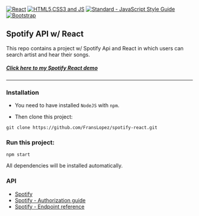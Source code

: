 [![React](https://github.com/FransLopez/logo-images/blob/master/logos/react.png)](https://facebook.github.io/react/) 
[![HTML5,CSS3 and JS](https://github.com/FransLopez/logo-images/blob/master/logos/html5-css3-js.png)](http://www.w3.org/) 
[![Standard - JavaScript Style Guide](https://cdn.rawgit.com/feross/standard/master/badge.svg)](https://github.com/feross/standard) 
[![Bootstrap](https://github.com/FransLopez/logo-images/blob/master/logos/bootstrap.png)](http://getbootstrap.com/)


## Spotify API w/ React
This repo contains a project w/ Spotify Api and React in which users can search artist and hear their songs.

##### [Click here to my Spotify React demo][0]
---
### Installation

* You need to have installed `NodeJS` with `npm`.

* Then clone this project:

`git clone https://github.com/FransLopez/spotify-react.git`


### Run this project:
`npm start`

All dependencies will be installed automatically.

### API
* [Spotify][1]
* [Spotify - Authorization guide][2]
* [Spotify - Endpoint reference][3]


[0]: http://spotifyreact-fran.surge.sh/
[1]: https://developer.spotify.com/
[2]: https://developer.spotify.com/web-api/authorization-guide/
[3]: https://developer.spotify.com/web-api/endpoint-reference/